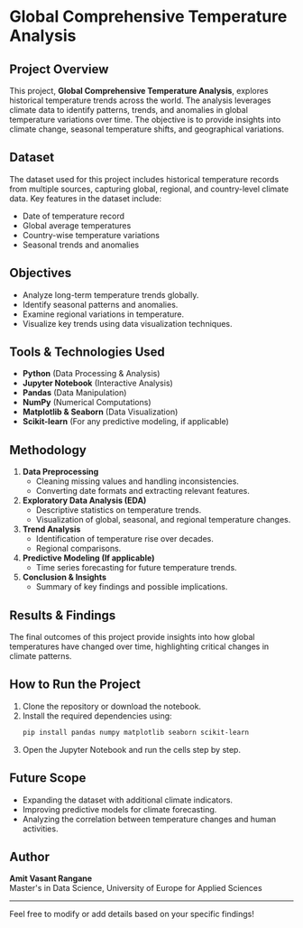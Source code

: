 # Global Comprehensive Temperature Analysis

## Project Overview
This project, **Global Comprehensive Temperature Analysis**, explores historical temperature trends across the world. The analysis leverages climate data to identify patterns, trends, and anomalies in global temperature variations over time. The objective is to provide insights into climate change, seasonal temperature shifts, and geographical variations.

## Dataset
The dataset used for this project includes historical temperature records from multiple sources, capturing global, regional, and country-level climate data. Key features in the dataset include:
- Date of temperature record
- Global average temperatures
- Country-wise temperature variations
- Seasonal trends and anomalies

## Objectives
- Analyze long-term temperature trends globally.
- Identify seasonal patterns and anomalies.
- Examine regional variations in temperature.
- Visualize key trends using data visualization techniques.

## Tools & Technologies Used
- **Python** (Data Processing & Analysis)
- **Jupyter Notebook** (Interactive Analysis)
- **Pandas** (Data Manipulation)
- **NumPy** (Numerical Computations)
- **Matplotlib & Seaborn** (Data Visualization)
- **Scikit-learn** (For any predictive modeling, if applicable)

## Methodology
1. **Data Preprocessing**
   - Cleaning missing values and handling inconsistencies.
   - Converting date formats and extracting relevant features.
2. **Exploratory Data Analysis (EDA)**
   - Descriptive statistics on temperature trends.
   - Visualization of global, seasonal, and regional temperature changes.
3. **Trend Analysis**
   - Identification of temperature rise over decades.
   - Regional comparisons.
4. **Predictive Modeling (If applicable)**
   - Time series forecasting for future temperature trends.
5. **Conclusion & Insights**
   - Summary of key findings and possible implications.

## Results & Findings
The final outcomes of this project provide insights into how global temperatures have changed over time, highlighting critical changes in climate patterns.

## How to Run the Project
1. Clone the repository or download the notebook.
2. Install the required dependencies using:
   ```bash
   pip install pandas numpy matplotlib seaborn scikit-learn
   ```
3. Open the Jupyter Notebook and run the cells step by step.

## Future Scope
- Expanding the dataset with additional climate indicators.
- Improving predictive models for climate forecasting.
- Analyzing the correlation between temperature changes and human activities.

## Author
**Amit Vasant Rangane**  
Master's in Data Science, University of Europe for Applied Sciences

---
Feel free to modify or add details based on your specific findings!

